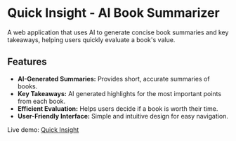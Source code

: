 # Quick Insight - AI Book Summarizer

A web application that uses AI to generate concise book summaries and key takeaways, helping users quickly evaluate a book's value.

## Features

- **AI-Generated Summaries:** Provides short, accurate summaries of books.
- **Key Takeaways:** AI generated highlights for the most important points from each book.
- **Efficient Evaluation:** Helps users decide if a book is worth their time.
- **User-Friendly Interface:** Simple and intuitive design for easy navigation.

Live demo: [Quick Insight](https://quickinsight-app.onrender.com/app.html)
